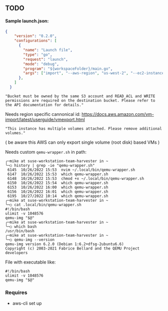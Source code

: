 ## TODO


#### Sample launch.json:
```json
{
    "version": "0.2.0",
    "configurations": [
      {
        "name": "Launch file",
        "type": "go",
        "request": "launch",
        "mode": "debug",
        "program": "${workspaceFolder}/main.go",
        "args": ["import", "--aws-region", "us-west-2", "--ec2-instance-id", "i-abcdefg12345", "--s3-bucket-name", "bucketnameinaws"]
      },
    ]
  }
```

```
"Bucket must be owned by the same S3 account and READ_ACL and WRITE permissions are required on the destination bucket. Please refer to the API documentation for details."
```
Needs region specific cannonical id:
https://docs.aws.amazon.com/vm-import/latest/userguide/vmexport.html

```
"This instance has multiple volumes attached. Please remove additional volumes."
```
( be aware this AWS can only export single volume (root disk) based VMs )

Needs custom `qemu-wrapper.sh` in path:
```
╭─mike at suse-workstation-team-harvester in ~
╰─○ history | grep -ie "qemu-wrapper.sh"
 6145  10/26/2022 15:53  nvim ~/.local/bin/qemu-wrapper.sh
 6147  10/26/2022 15:53  which qemu-wrapper.sh
 6148  10/26/2022 15:53  chmod +x ~/.local/bin/qemu-wrapper.sh
 6150  10/26/2022 15:54  which qemu-wrapper.sh
 6153  10/26/2022 16:00  which qemu-wrapper.sh
 6156  10/26/2022 16:01  which qemu-wrapper.sh
 6195  10/27/2022 10:14  which qemu-wrapper.sh
╭─mike at suse-workstation-team-harvester in ~
╰─○ cat .local/bin/qemu-wrapper.sh
#!/bin/bash
ulimit -v 1048576
qemu-img "$@"
╭─mike at suse-workstation-team-harvester in ~
╰─○ which bash
/usr/bin/bash
╭─mike at suse-workstation-team-harvester in ~
╰─○ qemu-img --version
qemu-img version 6.2.0 (Debian 1:6.2+dfsg-2ubuntu6.6)
Copyright (c) 2003-2021 Fabrice Bellard and the QEMU Project developers

```
File with executable like:
```
#!/bin/bash
ulimit -v 1048576
qemu-img "$@"
```

### Requires
- aws-cli set up